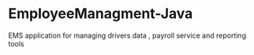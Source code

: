 # EmployeeManagment-Java
EMS application for managing drivers data , payroll service and reporting tools 
